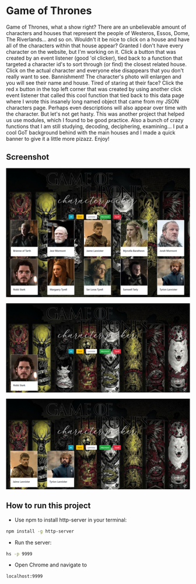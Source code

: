 # Game of Thrones

Game of Thrones, what a show right? There are an unbelievable amount of characters and houses that represent the people of Westeros, Essos, Dome, The Riverlands... and so on. Wouldn't it be nice to click on a house and have all of the characters within that house appear? Granted I don't have every character on the website, but I'm working on it. Click a button that was created by an event listener (good 'ol clicker), tied back to a function that targeted a character id's to sort through (or find) the closest related house. Click on the actual character and everyone else disappears that you don't really want to see. Bannishment! The character's photo will enlargen and you will see their name and house. Tired of staring at their face? Click the red x button in the top left corner that was created by using another click event listener that called this cool function that tied back to this data page where I wrote this insanely long named object that came from my JSON characters page. Perhaps even descriptions will also appear over time with the character. But let's not get hasty. This was another project that helped us use modules, which I found to be good practice. Also a bunch of crazy functions that I am still studying, decoding, deciphering, examining... I put a cool GoT background behind with the main houses and I made a quick banner to give it a little more pizazz. Enjoy! 

## Screenshot

![main_screenshot1](images/GameofThrones1.png)

![main_screenshot2](images/GameOfThrones2.png)

![main_screenshot3](images/GameOfThrones3.png)

## How to run this project
* Use npm to install http-server in your terminal:
```sh
npm install -g http-server
```
* Run the server:
```sh
hs -p 9999
```
* Open Chrome and navigate to 
```
localhost:9999
``` 
